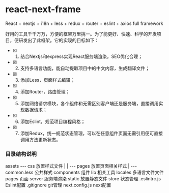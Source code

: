 # react-next-frame
React + nextjs + i18n + less + redux + router + eslint + axios full framework

好用的工具千千万万，方便的框架万里挑一。为了能更好、快速、科学的开发项目，便研发出了此框架。它的实现的目标如下：
- [x]  1. 结合Nextjs和express实现React服务端渲染，SEO优化合理；
- [x]  2. 支持多语言功能，能自动提取项目中的中文内容，生成翻译文件；
- [x]  3. 添加Less，页面样式编辑；
- [x]  4. 添加Router，路由管理；
- [x]  5. 添加网络请求模块，各个组件和无需区别客户端还是服务端，直接调用实现数据请求；
- [x]  6. 添加Eslint，规范项目编程风格；
- [x]  7. 添加Redux，统一规范状态管理，可以在任意组件页面无需引用便可直接调用方法更新状态。

### 目录结构说明

assets                ---  css  放置样式文件
                          |
                          | --- pages 放置页面相关样式
                          | --- common.less 公共样式
components            组件
lib                   相关工具
locales               多语言文件文件
pages                 页面
server                服务端渲染
static                放置静态文件
store                 状态管理
.eslintrc.js          Eslint配置
.gitignore            git管理
next.config.js        next配置

